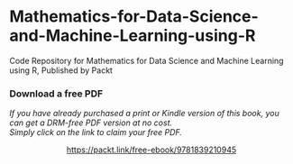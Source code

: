 # Mathematics-for-Data-Science-and-Machine-Learning-using-R
Code Repository for Mathematics for Data Science and Machine Learning using R, Published by Packt
### Download a free PDF

 <i>If you have already purchased a print or Kindle version of this book, you can get a DRM-free PDF version at no cost.<br>Simply click on the link to claim your free PDF.</i>
<p align="center"> <a href="https://packt.link/free-ebook/9781839210945">https://packt.link/free-ebook/9781839210945 </a> </p>